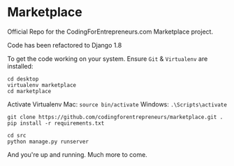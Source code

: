 Marketplace
=========

Official Repo for the CodingForEntrepreneurs.com Marketplace project. 

Code has been refactored to Django 1.8


To get the code working on your system. Ensure `Git` & `Virtualenv` are installed:

```
cd desktop
virtualenv marketplace
cd marketplace
```

Activate Virtualenv
Mac: `source bin/activate`
Windows: `.\Scripts\activate`

```
git clone https://github.com/codingforentrepreneurs/marketplace.git . 
pip install -r requirements.txt

cd src
python manage.py runserver
```

And you're up and running. Much more to come.

